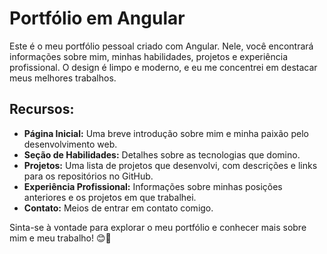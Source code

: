 # Portfólio em Angular

Este é o meu portfólio pessoal criado com Angular. Nele, você encontrará informações sobre mim, minhas habilidades, projetos e experiência profissional. O design é limpo e moderno, e eu me concentrei em destacar meus melhores trabalhos.

## Recursos:

- **Página Inicial:** Uma breve introdução sobre mim e minha paixão pelo desenvolvimento web.
- **Seção de Habilidades:** Detalhes sobre as tecnologias que domino.
- **Projetos:** Uma lista de projetos que desenvolvi, com descrições e links para os repositórios no GitHub.
- **Experiência Profissional:** Informações sobre minhas posições anteriores e os projetos em que trabalhei.
- **Contato:** Meios de entrar em contato comigo.

Sinta-se à vontade para explorar o meu portfólio e conhecer mais sobre mim e meu trabalho! 😊🚀
